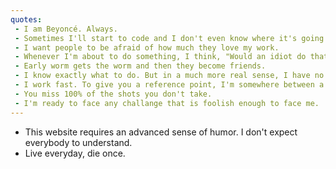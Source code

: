 ```yaml
---
quotes:
 - I am Beyoncé. Always.
 - Sometimes I'll start to code and I don't even know where it's going. I just hope I find it along the way.
 - I want people to be afraid of how much they love my work.
 - Whenever I'm about to do something, I think, "Would an idiot do that?" and if they would, I do not do that thing.
 - Early worm gets the worm and then they become friends.
 - I know exactly what to do. But in a much more real sense, I have no idea what to do.
 - I work fast. To give you a reference point, I'm somewhere between a snake, mongoose and a panther.
 - You miss 100% of the shots you don't take.
 - I'm ready to face any challange that is foolish enough to face me.
---
```


- This website requires an advanced sense of humor. I don't expect everybody to understand.
- Live everyday, die once.
